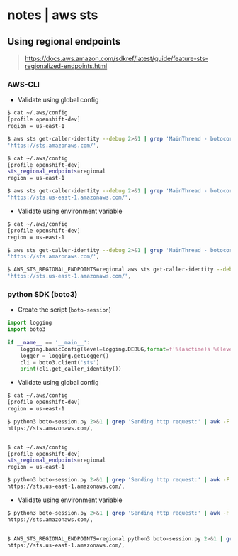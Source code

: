 # notes | aws sts


## Using regional endpoints

> https://docs.aws.amazon.com/sdkref/latest/guide/feature-sts-regionalized-endpoints.html

### AWS-CLI

- Validate using global config

```bash
$ cat ~/.aws/config 
[profile openshift-dev]
region = us-east-1

$ aws sts get-caller-identity --debug 2>&1 | grep 'MainThread - botocore.endpoint - DEBUG - Making request' | awk -F "url': " '{print$2}' | cut -f1 -d ' '
'https://sts.amazonaws.com/',

$ cat ~/.aws/config 
[profile openshift-dev]
sts_regional_endpoints=regional
region = us-east-1

$ aws sts get-caller-identity --debug 2>&1 | grep 'MainThread - botocore.endpoint - DEBUG - Making request' | awk -F "url': " '{print$2}' | cut -f1 -d ' '
'https://sts.us-east-1.amazonaws.com/',
```

- Validate using environment variable

```bash
$ cat ~/.aws/config 
[profile openshift-dev]
region = us-east-1

$ aws sts get-caller-identity --debug 2>&1 | grep 'MainThread - botocore.endpoint - DEBUG - Making request' | awk -F "url': " '{print$2}' | cut -f1 -d ' '
'https://sts.amazonaws.com/',

$ AWS_STS_REGIONAL_ENDPOINTS=regional aws sts get-caller-identity --debug 2>&1 | grep 'MainThread - botocore.endpoint - DEBUG - Making request' | awk -F "url': " '{print$2}' | cut -f1 -d ' '
'https://sts.us-east-1.amazonaws.com/',

```

### python SDK (boto3)

- Create the script (`boto-session`)

```python
import logging
import boto3
  
if __name__ == '__main__':
    logging.basicConfig(level=logging.DEBUG,format=f'%(asctime)s %(levelname)s %(message)s')
    logger = logging.getLogger()
    cli = boto3.client('sts')
    print(cli.get_caller_identity())
```

- Validate using global config

```bash
$ cat ~/.aws/config 
[profile openshift-dev]
region = us-east-1

$ python3 boto-session.py 2>&1 | grep 'Sending http request:' | awk -F "url=" '{print$2}' | cut -f1 -d ' '
https://sts.amazonaws.com/,


$ cat ~/.aws/config 
[profile openshift-dev]
sts_regional_endpoints=regional
region = us-east-1

$ python3 boto-session.py 2>&1 | grep 'Sending http request:' | awk -F "url=" '{print$2}' | cut -f1 -d ' '
https://sts.us-east-1.amazonaws.com/,
```

- Validate using environment variable

```bash
$ python3 boto-session.py 2>&1 | grep 'Sending http request:' | awk -F "url=" '{print$2}' | cut -f1 -d ' '
https://sts.amazonaws.com/,


$ AWS_STS_REGIONAL_ENDPOINTS=regional python3 boto-session.py 2>&1 | grep 'Sending http request:' | awk -F "url=" '{print$2}' | cut -f1 -d ' '
https://sts.us-east-1.amazonaws.com/,
```
